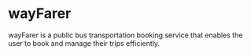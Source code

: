 # wayFarer
wayFarer is a public bus transportation booking service that enables the user to book and manage their trips efficiently.
